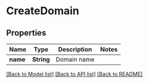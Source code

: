 # CreateDomain

## Properties

Name | Type | Description | Notes
------------ | ------------- | ------------- | -------------
**name** | **String** | Domain name | 

[[Back to Model list]](../README.md#documentation-for-models) [[Back to API list]](../README.md#documentation-for-api-endpoints) [[Back to README]](../README.md)


